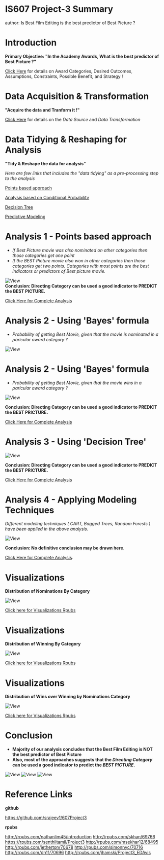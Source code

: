 IS607 Project-3 Summary
========================================================
author: Is Best Film Editing is the best predictor of Best Picture ?


Introduction
========================================================

__Primary Objective: "In the Academy Awards, What is the best predictor of Best Picture ?"__

[Click Here](http://rpubs.com/nathanlim45/introduction) for details on Award Categories, Desired Outcomes, Assumptions, Constraints, Possible Benefit, and Strategy !


Data Acquisition & Transformation
========================================================

__"Acquire the data and Tranform it !"__

[Click Here](http://rpubs.com/skhan/69766) for details on the *Data Source* and *Data Transformation*


Data Tidying & Reshaping for Analysis
========================================================

__"Tidy  & Reshape the data for analysis"__

*Here are few links that includes the "data tidying" as a pre-processing step to the analysis*

[Points based approach](https://rpubs.com/senthiltamil/Project3)

[Analysis based on Conditional Probability](http://rpubs.com/msekhar12/68495)

[Decision Tree](http://rpubs.com/jetherton/70678)

[Predictive Modeling](http://www.rpubs.com/dn11/70696)



Analysis 1 - Points based approach
========================================================

- *If Best Picture movie was also nominated on other categories then those categories get one point*
- *If the BEST Picture movie also won in other categories then those categories get two points. Categories with most points are the best indicators or predictors of Best picture movie.*

![View](View_Analysis_1.PNG)   
__Conclusion: Directing Category can be used a good indicator to PREDICT the BEST PICTURE.__

[Click Here for Complete Analysis](https://rpubs.com/senthiltamil/Project3)

Analysis 2 - Using 'Bayes' formula
========================================================

 - *Probability of getting Best Movie, given that the movie is nominated in a paricular award category ?*

![View](View_Analysis_2.PNG)


Analysis 2 - Using 'Bayes' formula
========================================================

- *Probability of getting Best Movie, given that the movie wins in a paricular award category ?*

![View](View_Analysis_3.PNG)

__Conclusion: Directing Category can be used a good indicator to PREDICT the BEST PRICTURE.__

[Click Here for Complete Analysis](http://rpubs.com/msekhar12/68495)

Analysis 3 - Using 'Decision Tree'
========================================================

![View](View_Analysis_4.PNG)

__Conclusion: Directing Category can be used a good indicator to PREDICT the BEST PRICTURE.__

[Click Here for Complete Analysis](http://rpubs.com/jetherton/70678)


Analysis 4 - Applying Modeling Techniques
========================================================

*Different modeling techniques ( CART, Bagged Trees, Random Forests ) have been applied in the above analysis.*

![View](View_Analysis_5.PNG)

__Conclusion: No definitive conclusion may be drawn here.__

[Click Here for Complete Analysis](http://www.rpubs.com/dn11/70696).


Visualizations
========================================================

__Distribution of Nominations By Category__

![View](NominationByCategory.PNG)

[Click here for Visualizations Rpubs](http://rpubs.com/simonnyc/70716)


Visualizations
========================================================

__Distribution of Winning By Category__

![View](WinningCategory.PNG)

[Click here for Visualizations Rpubs](http://rpubs.com/simonnyc/70716)

Visualizations
========================================================

__Distribution of Wins over Winning by Nominations Category__

![View](WinsOverWinningByNominations.PNG)

[Click here for Visualizations Rpubs](http://rpubs.com/simonnyc/70716)


Conclusion
========================================================

- __Majority of our analysis concludes that the Best Film Editing is NOT the best predictor of Best Picture__
- __Also, most of the approaches suggests that the *Directing Category* can be used a good indicator to predict the *BEST PICTURE*.__

![View](bestdir.JPG)    ![View](the-oscar-statue.JPG)     ![View](best.JPG)   


Reference Links
========================================================

__github__

https://github.com/srajeev1/607Project3

__rpubs__

http://rpubs.com/nathanlim45/introduction
http://rpubs.com/skhan/69766
https://rpubs.com/senthiltamil/Project3
http://rpubs.com/msekhar12/68495
http://rpubs.com/jetherton/70678
http://rpubs.com/simonnyc/70716
http://rpubs.com/dn11/70696
http://rpubs.com/jhamski/Project3_EDAvis

